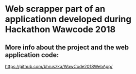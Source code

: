 # Web scrapper part of an applicationn developed during Hackathon Wawcode 2018

## More info about the project and the web application code:
https://github.com/bhruszka/WawCode2018WebApp/
